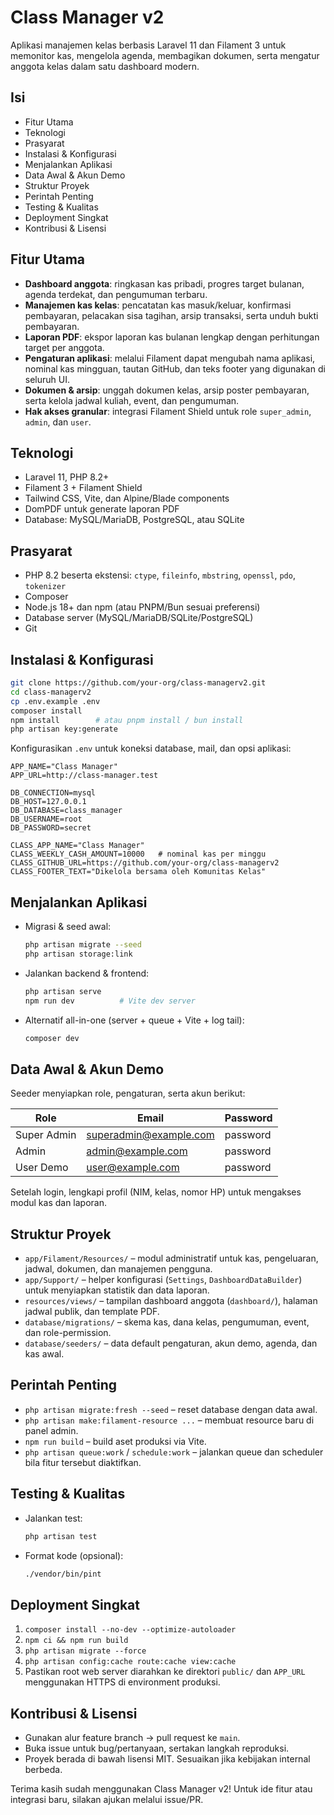 # Class Manager v2

Aplikasi manajemen kelas berbasis Laravel 11 dan Filament 3 untuk memonitor kas, mengelola agenda, membagikan dokumen, serta mengatur anggota kelas dalam satu dashboard modern.

## Isi
- Fitur Utama
- Teknologi
- Prasyarat
- Instalasi & Konfigurasi
- Menjalankan Aplikasi
- Data Awal & Akun Demo
- Struktur Proyek
- Perintah Penting
- Testing & Kualitas
- Deployment Singkat
- Kontribusi & Lisensi

## Fitur Utama
- **Dashboard anggota**: ringkasan kas pribadi, progres target bulanan, agenda terdekat, dan pengumuman terbaru.
- **Manajemen kas kelas**: pencatatan kas masuk/keluar, konfirmasi pembayaran, pelacakan sisa tagihan, arsip transaksi, serta unduh bukti pembayaran.
- **Laporan PDF**: ekspor laporan kas bulanan lengkap dengan perhitungan target per anggota.
- **Pengaturan aplikasi**: melalui Filament dapat mengubah nama aplikasi, nominal kas mingguan, tautan GitHub, dan teks footer yang digunakan di seluruh UI.
- **Dokumen & arsip**: unggah dokumen kelas, arsip poster pembayaran, serta kelola jadwal kuliah, event, dan pengumuman.
- **Hak akses granular**: integrasi Filament Shield untuk role `super_admin`, `admin`, dan `user`.

## Teknologi
- Laravel 11, PHP 8.2+
- Filament 3 + Filament Shield
- Tailwind CSS, Vite, dan Alpine/Blade components
- DomPDF untuk generate laporan PDF
- Database: MySQL/MariaDB, PostgreSQL, atau SQLite

## Prasyarat
- PHP 8.2 beserta ekstensi: `ctype`, `fileinfo`, `mbstring`, `openssl`, `pdo`, `tokenizer`
- Composer
- Node.js 18+ dan npm (atau PNPM/Bun sesuai preferensi)
- Database server (MySQL/MariaDB/SQLite/PostgreSQL)
- Git

## Instalasi & Konfigurasi
```bash
git clone https://github.com/your-org/class-managerv2.git
cd class-managerv2
cp .env.example .env
composer install
npm install        # atau pnpm install / bun install
php artisan key:generate
```

Konfigurasikan `.env` untuk koneksi database, mail, dan opsi aplikasi:

```env
APP_NAME="Class Manager"
APP_URL=http://class-manager.test

DB_CONNECTION=mysql
DB_HOST=127.0.0.1
DB_DATABASE=class_manager
DB_USERNAME=root
DB_PASSWORD=secret

CLASS_APP_NAME="Class Manager"
CLASS_WEEKLY_CASH_AMOUNT=10000   # nominal kas per minggu
CLASS_GITHUB_URL=https://github.com/your-org/class-managerv2
CLASS_FOOTER_TEXT="Dikelola bersama oleh Komunitas Kelas"
```

## Menjalankan Aplikasi
- Migrasi & seed awal:
  ```bash
  php artisan migrate --seed
  php artisan storage:link
  ```
- Jalankan backend & frontend:
  ```bash
  php artisan serve
  npm run dev          # Vite dev server
  ```
- Alternatif all-in-one (server + queue + Vite + log tail):
  ```bash
  composer dev
  ```

## Data Awal & Akun Demo
Seeder menyiapkan role, pengaturan, serta akun berikut:

| Role        | Email                    | Password  |
|-------------|--------------------------|-----------|
| Super Admin | superadmin@example.com   | password  |
| Admin       | admin@example.com        | password  |
| User Demo   | user@example.com         | password  |

Setelah login, lengkapi profil (NIM, kelas, nomor HP) untuk mengakses modul kas dan laporan.

## Struktur Proyek
- `app/Filament/Resources/` – modul administratif untuk kas, pengeluaran, jadwal, dokumen, dan manajemen pengguna.
- `app/Support/` – helper konfigurasi (`Settings`, `DashboardDataBuilder`) untuk menyiapkan statistik dan data laporan.
- `resources/views/` – tampilan dashboard anggota (`dashboard/`), halaman jadwal publik, dan template PDF.
- `database/migrations/` – skema kas, dana kelas, pengumuman, event, dan role-permission.
- `database/seeders/` – data default pengaturan, akun demo, agenda, dan kas awal.

## Perintah Penting
- `php artisan migrate:fresh --seed` – reset database dengan data awal.
- `php artisan make:filament-resource ...` – membuat resource baru di panel admin.
- `npm run build` – build aset produksi via Vite.
- `php artisan queue:work` / `schedule:work` – jalankan queue dan scheduler bila fitur tersebut diaktifkan.

## Testing & Kualitas
- Jalankan test:
  ```bash
  php artisan test
  ```
- Format kode (opsional):
  ```bash
  ./vendor/bin/pint
  ```

## Deployment Singkat
1. `composer install --no-dev --optimize-autoloader`
2. `npm ci && npm run build`
3. `php artisan migrate --force`
4. `php artisan config:cache route:cache view:cache`
5. Pastikan root web server diarahkan ke direktori `public/` dan `APP_URL` menggunakan HTTPS di environment produksi.

## Kontribusi & Lisensi
- Gunakan alur feature branch → pull request ke `main`.
- Buka issue untuk bug/pertanyaan, sertakan langkah reproduksi.
- Proyek berada di bawah lisensi MIT. Sesuaikan jika kebijakan internal berbeda.

Terima kasih sudah menggunakan Class Manager v2! Untuk ide fitur atau integrasi baru, silakan ajukan melalui issue/PR.
